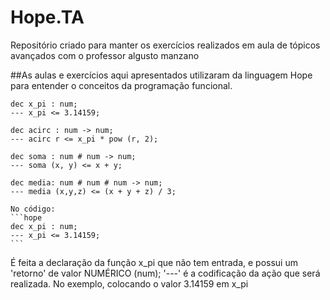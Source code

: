 # Hope.TA
Repositório criado para manter os exercícios realizados em aula de tópicos avançados com o professor algusto manzano

##As aulas e exercícios aqui apresentados utilizaram da linguagem Hope para entender o conceitos da programação funcional.

```hope
dec x_pi : num;
--- x_pi <= 3.14159;

dec acirc : num -> num;
--- acirc r <= x_pi * pow (r, 2);

dec soma : num # num -> num;
--- soma (x, y) <= x + y;

dec media: num # num # num -> num;
--- media (x,y,z) <= (x + y + z) / 3;
```

    No código:
    ```hope
    dec x_pi : num;
    --- x_pi <= 3.14159;
    ```
É feita a declaração da função x_pi que não tem entrada, e possui um 'retorno' de valor NUMÉRICO (num);
'---' é a codificação da ação que será realizada. No exemplo, colocando o valor 3.14159 em x_pi
